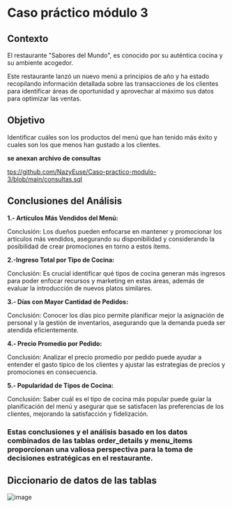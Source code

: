 # Caso práctico módulo 3


## Contexto
El restaurante "Sabores del Mundo", es conocido por su auténtica cocina y su ambiente
acogedor.

Este restaurante lanzó un nuevo menú a principios de año y ha estado recopilando
información detallada sobre las transacciones de los clientes para identificar áreas de
oportunidad y aprovechar al máximo sus datos para optimizar las ventas.

## Objetivo
Identificar cuáles son los productos del menú que han tenido más éxito y cuales son los que
menos han gustado a los clientes.

**se anexan archivo de consultas**

[tps://github.com/NazyEuse/Caso-practico-modulo-3/blob/main/consultas.sql](https://github.com/NazyEuse/Caso-practico-modulo-3/blob/main/consultas.sql)

## Conclusiones del Análisis

**1.- Artículos Más Vendidos del Menú:**

 Conclusión: Los dueños pueden enfocarse en mantener y promocionar los artículos más vendidos, asegurando su disponibilidad y considerando la posibilidad de crear promociones en torno a estos ítems.

**2.-Ingreso Total por Tipo de Cocina:**

Conclusión: Es crucial identificar qué tipos de cocina generan más ingresos para poder enfocar recursos y marketing en estas áreas, además de evaluar la introducción de nuevos platos similares.

**3.- Días con Mayor Cantidad de Pedidos:**

 Conclusión: Conocer los días pico permite planificar mejor la asignación de personal y la gestión de inventarios, asegurando que la demanda pueda ser atendida eficientemente.

**4.- Precio Promedio por Pedido:**

Conclusión: Analizar el precio promedio por pedido puede ayudar a entender el gasto típico de los clientes y ajustar las estrategias de precios y promociones en consecuencia.

**5.- Popularidad de Tipos de Cocina:**

Conclusión: Saber cuál es el tipo de cocina más popular puede guiar la planificación del menú y asegurar que se satisfacen las preferencias de los clientes, mejorando la satisfacción y fidelización.

### Estas conclusiones y el análisis basado en los datos combinados de las tablas order_details y menu_items proporcionan una valiosa perspectiva para la toma de decisiones estratégicas en el restaurante.


## Diccionario de datos de las tablas

![image](https://github.com/user-attachments/assets/2136b85f-ac9d-44d4-8029-92e1fda4e4b6)




